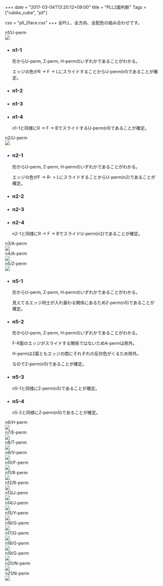 +++
date = "2017-03-04T13:20:12+09:00"
title = "PLL2面判断"
Tags = ["rubiks_cube", "pll"]

css = "pll_2face.css"
+++
全PLL、全方向、全配色の組み合わせです。

<div id="perms">
  <a class="nav-perm">n1/U-perm</a>
  <div class="n-pattern">
    <img class="img-fluid" src="/rubiks_cube/img/pll/2face/01.png">
    <ul>
      <li>
        <h3>n1-1</h3>
        <p>形からU-perm, Z-perm, H-permのいずれかであることがわかる。<p>
        <p>エッジの色がR -> F -> LにスライドすることからU-perm(n1)であることが確定。<p>
      </li>
      <li>
        <h3>n1-2</h3>
      </li>
      <li>
        <h3>n1-3</h3>
      </li>
      <li>
        <h3>n1-4</h3>
        <p>n1-1と同様にR -> F -> BでスライドするU-perm(n1)であることが確定。<p>
      </li>
    </ul>
  </div>
  <a class="nav-perm">n2/U-perm</a>
  <div class="n-pattern">
    <img class="img-fluid" src="/rubiks_cube/img/pll/2face/02.png">
    <ul>
      <li>
        <h3>n2-1</h3>
        <p>形からU-perm, Z-perm, H-permのいずれかであることがわかる。<p>
        <p>エッジの色がF -> R- > LにスライドすることからU-perm(n2)であることが確定。<p>
      </li>
      <li>
        <h3>n2-2</h3>
      </li>
      <li>
        <h3>n2-3</h3>
      </li>
      <li>
        <h3>n2-4</h3>
        <p>n2-1と同様にR -> F -> BでスライドU-perm(n2)であることが確定。<p>
      </li>
    </ul>
  </div>
  <a class="nav-perm">n3/A-perm</a>
  <div class="n-pattern">
    <img class="img-fluid" src="/rubiks_cube/img/pll/2face/03.png">
  </div>
  <a class="nav-perm">n4/A-perm</a>
  <div class="n-pattern">
    <img class="img-fluid" src="/rubiks_cube/img/pll/2face/04.png">
  </div>
  <a class="nav-perm">n5/Z-perm</a>
  <div class="n-pattern">
    <img class="img-fluid" src="/rubiks_cube/img/pll/2face/05.png">
    <ul>
      <li>
        <h3>n5-1</h3>
        <p>形からU-perm, Z-perm, H-permのいずれかであることがわかる。<p>
        <p>見えてるエッジ同士が入れ替わる関係にあるためZ-perm(n5)であることが確定。<p>
      </li>
      <li>
        <h3>n5-2</h3>
        <p>形からU-perm, Z-perm, H-permのいずれかであることがわかる。<p>
        <p>F-R面のエッジがスライドする関係ではないためA-permは除外。<p>
        <p>H-permは2面ともエッジの間にそれぞれの反対色がくるため除外。<p>
        <p>なのでZ-perm(n5)であることが確定。<p>
      </li>
      <li>
        <h3>n5-3</h3>
        <p>n5-1と同様にZ-perm(n5)であることが確定。<p>
      </li>
      <li>
        <h3>n5-4</h3>
        <p>n5-2と同様にZ-perm(n5)であることが確定。<p>
      </li>
    </ul>
  </div>
  <a class="nav-perm">n6/H-perm</a>
  <div class="n-pattern">
    <img class="img-fluid" src="/rubiks_cube/img/pll/2face/06.png">
  </div>
  <a class="nav-perm">n7/E-perm</a>
  <div class="n-pattern">
    <img class="img-fluid" src="/rubiks_cube/img/pll/2face/07.png">
  </div>
  <a class="nav-perm">n8/T-perm</a>
  <div class="n-pattern">
    <img class="img-fluid" src="/rubiks_cube/img/pll/2face/08.png">
  </div>
  <a class="nav-perm">n9/V-perm</a>
  <div class="n-pattern">
    <img class="img-fluid" src="/rubiks_cube/img/pll/2face/09.png">
  </div>
  <a class="nav-perm">n10/F-perm</a>
  <div class="n-pattern">
    <img class="img-fluid" src="/rubiks_cube/img/pll/2face/10.png">
  </div>
  <a class="nav-perm">n11/R-perm</a>
  <div class="n-pattern">
    <img class="img-fluid" src="/rubiks_cube/img/pll/2face/11.png">
  </div>
  <a class="nav-perm">n12/R-perm</a>
  <div class="n-pattern">
    <img class="img-fluid" src="/rubiks_cube/img/pll/2face/12.png">
  </div>
  <a class="nav-perm">n13/J-perm</a>
  <div class="n-pattern">
    <img class="img-fluid" src="/rubiks_cube/img/pll/2face/13.png">
  </div>
  <a class="nav-perm">n14/J-perm</a>
  <div class="n-pattern">
    <img class="img-fluid" src="/rubiks_cube/img/pll/2face/14.png">
  </div>
  <a class="nav-perm">n15/Y-perm</a>
  <div class="n-pattern">
    <img class="img-fluid" src="/rubiks_cube/img/pll/2face/15.png">
  </div>
  <a class="nav-perm">n16/G-perm</a>
  <div class="n-pattern">
    <img class="img-fluid" src="/rubiks_cube/img/pll/2face/16.png">
  </div>
  <a class="nav-perm">n17/G-perm</a>
  <div class="n-pattern">
    <img class="img-fluid" src="/rubiks_cube/img/pll/2face/17.png">
  </div>
  <a class="nav-perm">n18/G-perm</a>
  <div class="n-pattern">
    <img class="img-fluid" src="/rubiks_cube/img/pll/2face/18.png">
  </div>
  <a class="nav-perm">n19/G-perm</a>
  <div class="n-pattern">
    <img class="img-fluid" src="/rubiks_cube/img/pll/2face/19.png">
  </div>
  <a class="nav-perm">n20/N-perm</a>
  <div class="n-pattern">
    <img class="img-fluid" src="/rubiks_cube/img/pll/2face/20.png">
  </div>
  <a class="nav-perm">n21/N-perm</a>
  <div class="n-pattern">
    <img class="img-fluid" src="/rubiks_cube/img/pll/2face/21.png">
  </div>
</div>

<script>
$(function() {
  $('.nav-perm').on('click', function() {
    var that = this;
    $(this).next().slideToggle(200, function() {
      $("body").animate({
        scrollTop: $(that).offset().top
      }, 200);
    });
  });
});

</script>


